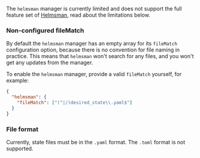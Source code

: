 The `helmsman` manager is currently limited and does not support the full feature set of [Helmsman](https://github.com/Praqma/helmsman), read about the limitations below.

### Non-configured fileMatch

By default the `helmsman` manager has an empty array for its `fileMatch` configuration option, because there is no convention for file naming in practice.
This means that `helmsman` won't search for any files, and you won't get any updates from the manager.

To enable the `helmsman` manager, provide a valid `fileMatch` yourself, for example:

```json
{
  "helmsman": {
    "fileMatch": ["(^|/)desired_state\\.yaml$"]
  }
}
```

### File format

Currently, state files must be in the `.yaml` format.
The `.toml` format is not supported.
